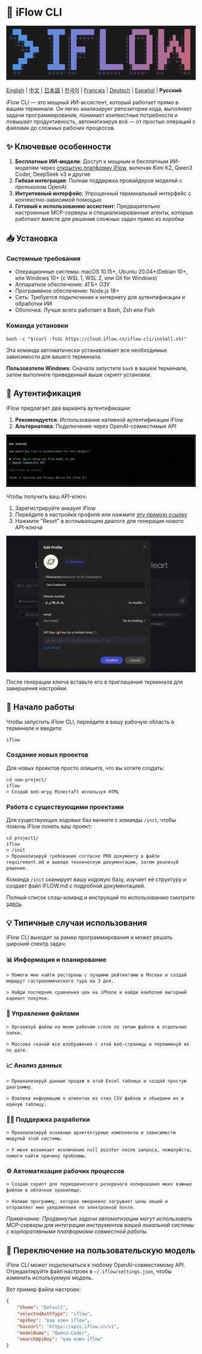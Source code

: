# 🤖 iFlow CLI
![iFlow CLI Screenshot](./assets/iflow-cli.jpg)

[English](README.md) | [中文](README_CN.md) | [日本語](README_JA.md) | [한국어](README_KO.md) | [Français](README_FR.md) | [Deutsch](README_DE.md) | [Español](README_ES.md) | **Русский**

iFlow CLI — это мощный ИИ-ассистент, который работает прямо в вашем терминале. Он легко анализирует репозитории кода, выполняет задачи программирования, понимает контекстные потребности и повышает продуктивность, автоматизируя всё — от простых операций с файлами до сложных рабочих процессов.

## ✨ Ключевые особенности

1. **Бесплатные ИИ-модели**: Доступ к мощным и бесплатным ИИ-моделям через [открытую платформу iFlow](https://docs.iflow.cn/en/docs), включая Kimi K2, Qwen3 Coder, DeepSeek v3 и другие
2. **Гибкая интеграция**: Полная поддержка провайдеров моделей с протоколом OpenAI
3. **Интуитивный интерфейс**: Упрощенный терминальный интерфейс с контекстно-зависимой помощью
4. **Готовый к использованию ассистент**: Предварительно настроенные MCP-серверы и специализированные агенты, которые работают вместе для решения сложных задач прямо из коробки

## 📥 Установка

### Системные требования
- Операционные системы: macOS 10.15+, Ubuntu 20.04+/Debian 10+, или Windows 10+ (с WSL 1, WSL 2, или Git for Windows)
- Аппаратное обеспечение: 4ГБ+ ОЗУ
- Программное обеспечение: Node.js 18+
- Сеть: Требуется подключение к интернету для аутентификации и обработки ИИ
- Оболочка: Лучше всего работает в Bash, Zsh или Fish

### Команда установки
```shell
bash -c "$(curl -fsSL https://cloud.iflow.cn/iflow-cli/install.sh)"
```

Эта команда автоматически устанавливает все необходимые зависимости для вашего терминала.

**Пользователи Windows**: Сначала запустите `bash` в вашем терминале, затем выполните приведенный выше скрипт установки.

## 🔑 Аутентификация

iFlow предлагает два варианта аутентификации:

1. **Рекомендуется**: Использование нативной аутентификации iFlow
2. **Альтернатива**: Подключение через OpenAI-совместимые API

![iFlow CLI Login](./assets/login.jpg)

Чтобы получить ваш API-ключ:
1. Зарегистрируйте аккаунт iFlow
2. Перейдите в настройки профиля или нажмите [эту прямую ссылку](https://iflow.cn/?open=setting)
3. Нажмите "Reset" в всплывающем диалоге для генерации нового API-ключа

![iFlow Profile Settings](./assets/profile-settings.jpg)

После генерации ключа вставьте его в приглашение терминала для завершения настройки.

## 🚀 Начало работы

Чтобы запустить iFlow CLI, перейдите в вашу рабочую область в терминале и введите:

```shell
iflow
```

### Создание новых проектов

Для новых проектов просто опишите, что вы хотите создать:

```shell
cd new-project/
iflow
> Создай веб-игру Minecraft используя HTML
```

### Работа с существующими проектами

Для существующих кодовых баз начните с команды `/init`, чтобы помочь iFlow понять ваш проект:

```shell
cd project1/
iflow
> /init
> Проанализируй требования согласно PRD документу в файле requirement.md и выведи техническую документацию, затем реализуй решение.
```

Команда `/init` сканирует вашу кодовую базу, изучает её структуру и создает файл IFLOW.md с подробной документацией.

Полный список слэш-команд и инструкций по использованию смотрите [здесь](./i18/en/commands.md).

## 💡 Типичные случаи использования

iFlow CLI выходит за рамки программирования и может решать широкий спектр задач:

### 📊 Информация и планирование

```text
> Помоги мне найти рестораны с лучшими рейтингами в Москве и создай маршрут гастрономического тура на 3 дня.
```

```text
> Найди последние сравнения цен на iPhone и найди наиболее выгодный вариант покупки.
```

### 📁 Управление файлами

```text
> Организуй файлы на моем рабочем столе по типам файлов в отдельные папки.
```

```text
> Массово скачай все изображения с этой веб-страницы и переименуй их по дате.
```

### 📈 Анализ данных

```text
> Проанализируй данные продаж в этой Excel таблице и создай простую диаграмму.
```

```text
> Извлеки информацию о клиентах из этих CSV файлов и объедини их в единую таблицу.
```

### 👨‍💻 Поддержка разработки

```text
> Проанализируй основные архитектурные компоненты и зависимости модулей этой системы.
```

```text
> У меня возникает исключение null pointer после запроса, пожалуйста, помоги найти причину проблемы.
```

### ⚙️ Автоматизация рабочих процессов

```text
> Создай скрипт для периодического резервного копирования моих важных файлов в облачное хранилище.
```

```text
> Напиши программу, которая ежедневно загружает цены акций и отправляет мне уведомления по электронной почте.
```

*Примечание: Продвинутые задачи автоматизации могут использовать MCP-серверы для интеграции инструментов вашей локальной системы с корпоративными платформами совместной работы.*

## 🔧 Переключение на пользовательскую модель

iFlow CLI может подключаться к любому OpenAI-совместимому API. Отредактируйте файл настроек в `~/.iflow/settings.json`, чтобы изменить используемую модель.

Вот пример файла настроек:
```json
{
    "theme": "Default",
    "selectedAuthType": "iflow",
    "apiKey": "ваш ключ iflow",
    "baseUrl": "https://apis.iflow.cn/v1",
    "modelName": "Qwen3-Coder",
    "searchApiKey": "ваш ключ iflow"
}
```